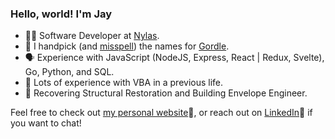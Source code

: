 <!--
**gudsson/gudsson** is a ✨ _special_ ✨ repository because its `README.md` (this file) appears on your GitHub profile.

Here are some ideas to get you started:

- 🔭 I’m currently working on Capstone at Launch School
- 🌱 I’m currently learning ...
- 👯 I’m looking to collaborate on ...
- 🤔 I’m looking for help with ...
- 💬 Ask me about ...
- 📫 How to reach me: ...
- 😄 Pronouns: he/him
- ⚡ Fun fact: ...
- 🏗   Built [Synapse](https://synapse-gateway.github.io), an open-source tool which builds, deploys, and monitors a serverless GraphQL Gateway for legacy APIs.
- 🤝   I'd love to collaborate on projects using sports data (player stats or player tracking).
-->

### Hello, world! I'm Jay

- 👨‍💻   Software Developer at [Nylas](https://github.com/nylas).
- 🏒   I handpick (and [misspell](https://twitter.com/jaasiaat/status/1496471961895153674)) the names for [Gordle](https://www.gordle.herokuapp.com).
- 🗣️   Experience with JavaScript (NodeJS, Express, React | Redux, Svelte), Go, Python, and SQL.
- 🤕   Lots of experience with VBA in a previous life.
- 🚧   Recovering Structural Restoration and Building Envelope Engineer.

Feel free to check out [my personal website](https://gudsson.ca)🔗, or reach out on [LinkedIn](https://www.linkedin.com/in/gudsson/)🤵 if you want to chat!
